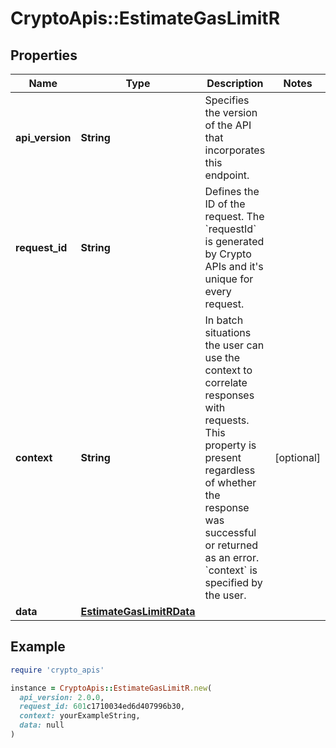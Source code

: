 # CryptoApis::EstimateGasLimitR

## Properties

| Name | Type | Description | Notes |
| ---- | ---- | ----------- | ----- |
| **api_version** | **String** | Specifies the version of the API that incorporates this endpoint. |  |
| **request_id** | **String** | Defines the ID of the request. The &#x60;requestId&#x60; is generated by Crypto APIs and it&#39;s unique for every request. |  |
| **context** | **String** | In batch situations the user can use the context to correlate responses with requests. This property is present regardless of whether the response was successful or returned as an error. &#x60;context&#x60; is specified by the user. | [optional] |
| **data** | [**EstimateGasLimitRData**](EstimateGasLimitRData.md) |  |  |

## Example

```ruby
require 'crypto_apis'

instance = CryptoApis::EstimateGasLimitR.new(
  api_version: 2.0.0,
  request_id: 601c1710034ed6d407996b30,
  context: yourExampleString,
  data: null
)
```


